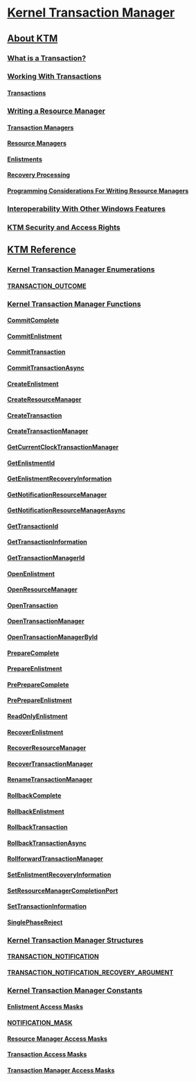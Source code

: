 # [Kernel Transaction Manager](kernel-transaction-manager-portal.md)
## [About KTM](about-ktm.md)
### [What is a Transaction?](what-is-a-transaction.md)
### [Working With Transactions](programming-model.md)
#### [Transactions](transactions.md)
### [Writing a Resource Manager](writing-a-resource-manager.md)
#### [Transaction Managers](transaction-managers.md)
#### [Resource Managers](resource-managers.md)
#### [Enlistments](enlistments.md)
#### [Recovery Processing](recovery-processing.md)
#### [Programming Considerations For Writing Resource Managers](programming-considerations.md)
### [Interoperability With Other Windows Features](interoperability-with-other-windows-features.md)
### [KTM Security and Access Rights](ktm-security-and-access-rights.md)
## [KTM Reference](ktm-reference.md)
### [Kernel Transaction Manager Enumerations](kernel-transaction-manager-enumerations.md)
#### [TRANSACTION_OUTCOME](/windows/desktop/api/Winnt/ne-winnt-_transaction_outcome)
### [Kernel Transaction Manager Functions](kernel-transaction-manager-functions.md)
#### [CommitComplete](/windows/desktop/api/Ktmw32/nf-ktmw32-commitcomplete)
#### [CommitEnlistment](/windows/desktop/api/KtmW32/nf-ktmw32-commitenlistment)
#### [CommitTransaction](/windows/desktop/api/Ktmw32/nf-ktmw32-committransaction)
#### [CommitTransactionAsync](/windows/desktop/api/Ktmw32/nf-ktmw32-committransactionasync)
#### [CreateEnlistment](/windows/desktop/api/KtmW32/nf-ktmw32-createenlistment)
#### [CreateResourceManager](/windows/desktop/api/Ktmw32/nf-ktmw32-createresourcemanager)
#### [CreateTransaction](/windows/desktop/api/KtmW32/nf-ktmw32-createtransaction)
#### [CreateTransactionManager](/windows/desktop/api/Ktmw32/nf-ktmw32-createtransactionmanager)
#### [GetCurrentClockTransactionManager](/windows/desktop/api/Ktmw32/nf-ktmw32-getcurrentclocktransactionmanager)
#### [GetEnlistmentId](/windows/desktop/api/Ktmw32/nf-ktmw32-getenlistmentid)
#### [GetEnlistmentRecoveryInformation](/windows/desktop/api/Ktmw32/nf-ktmw32-getenlistmentrecoveryinformation)
#### [GetNotificationResourceManager](/windows/desktop/api/KtmW32/nf-ktmw32-getnotificationresourcemanager)
#### [GetNotificationResourceManagerAsync](/windows/desktop/api/KtmW32/nf-ktmw32-getnotificationresourcemanagerasync)
#### [GetTransactionId](/windows/desktop/api/Ktmw32/nf-ktmw32-gettransactionid)
#### [GetTransactionInformation](/windows/desktop/api/Ktmw32/nf-ktmw32-gettransactioninformation)
#### [GetTransactionManagerId](/windows/desktop/api/Ktmw32/nf-ktmw32-gettransactionmanagerid)
#### [OpenEnlistment](/windows/desktop/api/Ktmw32/nf-ktmw32-openenlistment)
#### [OpenResourceManager](/windows/desktop/api/Ktmw32/nf-ktmw32-openresourcemanager)
#### [OpenTransaction](/windows/desktop/api/Ktmw32/nf-ktmw32-opentransaction)
#### [OpenTransactionManager](/windows/desktop/api/Ktmw32/nf-ktmw32-opentransactionmanager)
#### [OpenTransactionManagerById](/windows/desktop/api/Ktmw32/nf-ktmw32-opentransactionmanagerbyid)
#### [PrepareComplete](/windows/desktop/api/Ktmw32/nf-ktmw32-preparecomplete)
#### [PrepareEnlistment](/windows/desktop/api/KtmW32/nf-ktmw32-prepareenlistment)
#### [PrePrepareComplete](/windows/desktop/api/Ktmw32/nf-ktmw32-prepreparecomplete)
#### [PrePrepareEnlistment](/windows/desktop/api/KtmW32/nf-ktmw32-preprepareenlistment)
#### [ReadOnlyEnlistment](/windows/desktop/api/Ktmw32/nf-ktmw32-readonlyenlistment)
#### [RecoverEnlistment](/windows/desktop/api/Ktmw32/nf-ktmw32-recoverenlistment)
#### [RecoverResourceManager](/windows/desktop/api/Ktmw32/nf-ktmw32-recoverresourcemanager)
#### [RecoverTransactionManager](/windows/desktop/api/Ktmw32/nf-ktmw32-recovertransactionmanager)
#### [RenameTransactionManager](/windows/desktop/api/KtmW32/nf-ktmw32-renametransactionmanager)
#### [RollbackComplete](/windows/desktop/api/Ktmw32/nf-ktmw32-rollbackcomplete)
#### [RollbackEnlistment](/windows/desktop/api/Ktmw32/nf-ktmw32-rollbackenlistment)
#### [RollbackTransaction](/windows/desktop/api/Ktmw32/nf-ktmw32-rollbacktransaction)
#### [RollbackTransactionAsync](/windows/desktop/api/Ktmw32/nf-ktmw32-rollbacktransactionasync)
#### [RollforwardTransactionManager](/windows/desktop/api/KtmW32/nf-ktmw32-rollforwardtransactionmanager)
#### [SetEnlistmentRecoveryInformation](/windows/desktop/api/Ktmw32/nf-ktmw32-setenlistmentrecoveryinformation)
#### [SetResourceManagerCompletionPort](/windows/desktop/api/Ktmw32/nf-ktmw32-setresourcemanagercompletionport)
#### [SetTransactionInformation](/windows/desktop/api/Ktmw32/nf-ktmw32-settransactioninformation)
#### [SinglePhaseReject](/windows/desktop/api/Ktmw32/nf-ktmw32-singlephasereject)
### [Kernel Transaction Manager Structures](kernel-transaction-manager-structures.md)
#### [TRANSACTION_NOTIFICATION](/windows/desktop/api/KtmTypes/ns-ktmtypes-_transaction_notification)
#### [TRANSACTION_NOTIFICATION_RECOVERY_ARGUMENT](/windows/desktop/api/KtmTypes/ns-ktmtypes-_transaction_notification_recovery_argument)
### [Kernel Transaction Manager Constants](kernel-transaction-manager-constants.md)
#### [Enlistment Access Masks](enlistment-access-masks.md)
#### [NOTIFICATION_MASK](notification-mask.md)
#### [Resource Manager Access Masks](resource-manager-access-masks.md)
#### [Transaction Access Masks](transaction-access-masks.md)
#### [Transaction Manager Access Masks](transaction-manager-access-masks.md)

